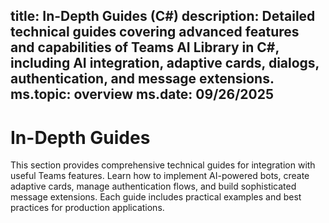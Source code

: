 
title: In-Depth Guides (C#)
description: Detailed technical guides covering advanced features and capabilities of Teams AI Library in C#, including AI integration, adaptive cards, dialogs, authentication, and message extensions.
ms.topic: overview
ms.date: 09/26/2025
---

# In-Depth Guides

This section provides comprehensive technical guides for integration with useful Teams features. Learn how to implement AI-powered bots, create adaptive cards, manage authentication flows, and build sophisticated message extensions. Each guide includes practical examples and best practices for production applications.
